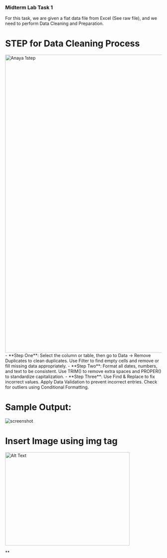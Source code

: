 ### Midterm Lab Task 1
For this task, we are given a flat data file from Excel (See raw file), and we need to perform Data Cleaning and Preparation.
# STEP for Data Cleaning Process
<img width="959" alt="Anaya 1step" src="https://github.com/user-attachments/assets/025a1f2a-cf37-46b0-8e74-22adbc0879e2" />
- **Step One**: Select the column or table, then go to Data → Remove Duplicates to clean duplicates.
Use Filter to find empty cells and remove or fill missing data appropriately. 
- **Step Two**: Format all dates, numbers, and text to be consistent. Use TRIM() to remove extra spaces and PROPER() to standardize capitalization.
- **Step Three**: Use Find & Replace to fix incorrect values.
Apply Data Validation to prevent incorrect entries.
Check for outliers using Conditional Formatting.

# Sample Output:
![screenshot](images/one.JPG)
# Insert Image using img tag
<img src="images/one.JPG" alt="Alt Text" width="400" height="300">

**

